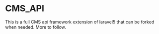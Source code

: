 # CMS_API
This is a full CMS api framework extension of laravel5 that can be forked when needed. More to follow.
